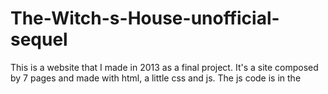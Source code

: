 # The-Witch-s-House-unofficial-sequel

This is a website that I made in 2013 as a final project. It's a site composed by 7 pages and made with html, a little css and js.
The js code is in the <script> inside the <head> of "Formulario.html"
Now I know that there isn't the right place to write it.
